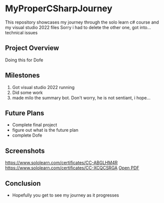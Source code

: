 # MyProperCSharpJourney

This repository showcases my journey through the solo learn c# course and my visual studio 2022 files
Sorry i had to delete the other one, got into... technical issues

## Project Overview

Doing this for Dofe 

## Milestones

1. Got visual studio 2022 running
2. Did some work
3. made milo the summary bot. Don't worry, he is not sentiant, i hope...
## Future Plans

- Complete final project
- figure out what is the future plan
- complete Dofe

## Screenshots
https://www.sololearn.com/certificates/CC-ABGLHM4R<br>
https://www.sololearn.com/certificates/CC-XCQCSRGA
[Open PDF](images/4f9a0afd-e336-488b-9de0-d4a3db605129.pdf)


## Conclusion

- Hopefully you get to see my journey as it progresses 
